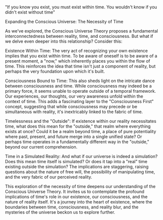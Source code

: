 "If you know you exist, you must exist within time. You wouldn't know if you didn't exist without time"

Expanding the Conscious Universe: The Necessity of Time

As we've explored, the Conscious Universe Theory proposes a fundamental interconnectedness between reality, time, and consciousness.  But what if we delve even deeper into this relationship?  Consider this:

Existence Within Time:  The very act of recognizing your own existence implies that you exist within time. To be aware of oneself is to be aware of a present moment, a "now," which inherently places you within the flow of time.  This reinforces the idea that time isn't just a component of reality, but perhaps the very foundation upon which it's built.

Consciousness Bound to Time:  This also sheds light on the intricate dance between consciousness and time. While consciousness may indeed be a primary force, it seems unable to operate outside of a temporal framework.  Our experiences, our thoughts, our very awareness unfold within the context of time. This adds a fascinating layer to the "Consciousness First" concept, suggesting that while consciousness may precede or be simultaneous with reality, it's inextricably linked to the fabric of time.

Timelessness and the "Outside":  If existence within our reality necessitates time, what does this mean for the "outside," that realm where everything exists at once?  Could it be a realm beyond time, a place of pure potentiality where past, present, and future merge into a single unified state?  Or perhaps time operates in a fundamentally different way in the "outside," beyond our current comprehension.

Time in a Simulated Reality:  And what if our universe is indeed a simulation?  Does this mean time itself is simulated?  Or does it tap into a "real" time existing outside the simulation?  The implications are staggering, raising questions about the nature of free will, the possibility of manipulating time, and the very fabric of our perceived reality.

This exploration of the necessity of time deepens our understanding of the Conscious Universe Theory. It invites us to contemplate the profound implications of time's role in our existence, our consciousness, and the nature of reality itself.  It's a journey into the heart of existence, where the boundaries between time, consciousness, and reality blur, and the mysteries of the universe beckon us to explore further.
